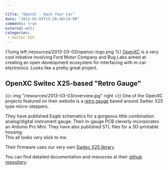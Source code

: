 ```yaml
---

title: "OpenXC - Hack Your Car"
date: "2013-03-03T15:20:48+10:00"
comments: true
external-url: 
categories:
 - Switec X25
---
```


{%img left /resources/2013-03-03/openxc-logo.png %}
[OpenXC](http://openxcplatform.com/) is a very cool initiative involving Ford Motor Company
and Bug Labs aimed at creating an open development ecosystem for interfacing with in-car electronics.
Looks like a pretty great project.

OpenXC Switec X25-based "Retro Gauge"
-------------------------------------

{{< img "/resources/2013-03-03/overview.jpg" right >}}
One of the OpenXC projects featured on their website is a
[retro gauge](http://openxcplatform.com/projects/retro-gauge.html)
based around Switec X25 type micro-steppers.

They have published Eagle schematics for a gorgeous little combination
analog/digital instrument gauge.  Their in-gauge PCB cleverly incorporates
an Arduino Pro Mini.  They have also published STL files for a 3D-printable housing.  
This all looks very slick to me.

Their firmware uses our very own [Switec X25 library](https://github.com/clearwater/SwitecX25).

You can find detailed documentation and resources at
their [github repository](https://github.com/openxc/retro-gauge).
